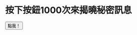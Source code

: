 <!DOCTYPE html>
<html lang="zh-Hant">
<head>
    <meta charset="UTF-8">
    <meta name="viewport" content="width=device-width, initial-scale=1.0">
    <title>按鈕計數器</title>
    <script>
        let count = 0;
        function buttonClicked() {
            count++;
            if (count >= 1000) {
                document.getElementById("message").innerText = "easy HTML";
            }
        }
    </script>
</head>
<body>
    <h1>按下按鈕1000次來揭曉秘密訊息</h1>
    <button onclick="buttonClicked()">點我！</button>
    <p id="message"></p>
</body>
</html>
